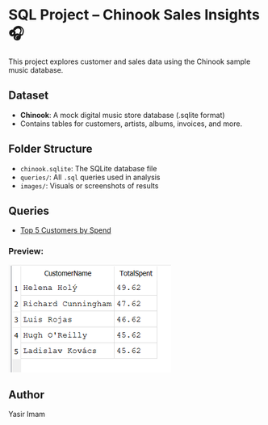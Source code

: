 # SQL Project – Chinook Sales Insights 🎧

This project explores customer and sales data using the Chinook sample music database.

## Dataset

- **Chinook**: A mock digital music store database (.sqlite format)
- Contains tables for customers, artists, albums, invoices, and more.

## Folder Structure

- `chinook.sqlite`: The SQLite database file
- `queries/`: All `.sql` queries used in analysis
- `images/`: Visuals or screenshots of results

## Queries

- [Top 5 Customers by Spend](queries/top_customers.sql)

### Preview:

![Top 5 Customers](images/top_customers.png)

## Author

Yasir Imam
